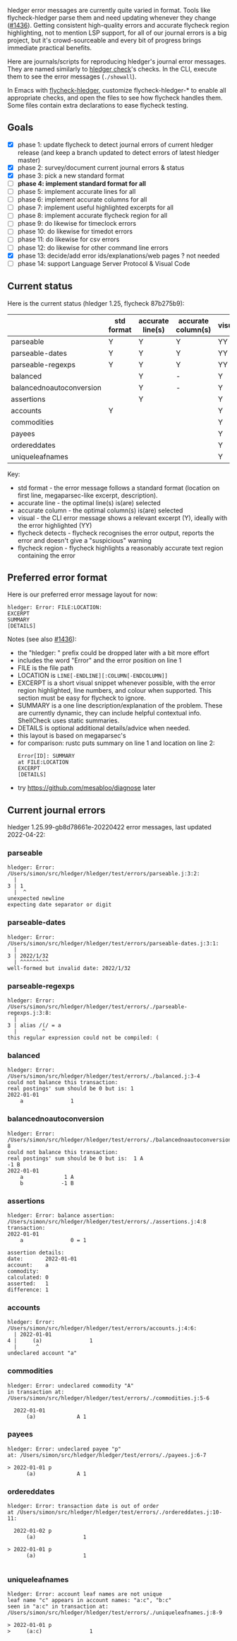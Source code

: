 hledger error messages are currently quite varied in format.
Tools like flycheck-hledger parse them and need updating
whenever they change ([#1436][]).
Getting consistent high-quality errors and accurate flycheck region
highlighting, not to mention LSP support, for all of our journal
errors is a big project, but it's crowd-sourceable and every bit of
progress brings immediate practical benefits.

Here are journals/scripts for reproducing hledger's journal error messages.
They are named similarly to [hledger check][]'s checks.
In the CLI, execute them to see the error messages (`./showall`).

In Emacs with [flycheck-hledger][],
customize flycheck-hledger-* to enable all appropriate checks,
and open the files to see how flycheck handles them.
Some files contain extra declarations to ease flycheck testing.

[hledger check]:    https://hledger.org/hledger.html#check
[flycheck-hledger]: https://github.com/DamienCassou/flycheck-hledger
[flycheck-hledger-10]: https://github.com/DamienCassou/flycheck-hledger/pull/10
[#1436]:            https://github.com/simonmichael/hledger/issues/1436

## Goals

- [x] phase 1: update flycheck to detect journal errors of current hledger release (and keep a branch updated to detect errors of latest hledger master)
- [x] phase 2: survey/document current journal errors & status
- [x] phase 3: pick a new standard format
- [ ] **phase 4: implement standard format for all**
- [ ] phase 5: implement accurate lines for all
- [ ] phase 6: implement accurate columns for all
- [ ] phase 7: implement useful highlighted excerpts for all
- [ ] phase 8: implement accurate flycheck region for all
- [ ] phase 9: do likewise for timeclock errors
- [ ] phase 10: do likewise for timedot errors
- [ ] phase 11: do likewise for csv errors
- [ ] phase 12: do likewise for other command line errors
- [x] phase 13: decide/add error ids/explanations/web pages ? not needed
- [ ] phase 14: support Language Server Protocol & Visual Code

## Current status

Here is the current status
(hledger 1.25, flycheck 87b275b9):

|                          | std format | accurate line(s) | accurate column(s) | visual | flycheck detects | flycheck region |
|--------------------------|------------|------------------|--------------------|--------|------------------|-----------------|
| parseable                | Y          | Y                | Y                  | YY     | Y                | Y               |
| parseable-dates          | Y          | Y                | Y                  | YY     | Y                | Y               |
| parseable-regexps        | Y          | Y                | Y                  | YY     | Y                | Y               |
| balanced                 |            | Y                | -                  | Y      | Y                |                 |
| balancednoautoconversion |            | Y                | -                  | Y      | Y                |                 |
| assertions               |            | Y                |                    | Y      | Y                | Y               |
| accounts                 | Y          |                  |                    | Y      | Y                |                 |
| commodities              |            |                  |                    | Y      | Y                |                 |
| payees                   |            |                  |                    | Y      | Y                | Y               |
| ordereddates             |            |                  |                    | Y      | Y                | Y               |
| uniqueleafnames          |            |                  |                    | Y      | Y                |                 |

Key:
- std format - the error message follows a standard format
  (location on first line, megaparsec-like excerpt, description).
- accurate line - the optimal line(s) is(are) selected
- accurate column - the optimal column(s) is(are) selected
- visual - the CLI error message shows a relevant excerpt (Y), ideally with the error highlighted (YY)
- flycheck detects - flycheck recognises the error output, reports the error and doesn't give a "suspicious" warning
- flycheck region - flycheck highlights a reasonably accurate text region containing the error

## Preferred error format

Here is our preferred error message layout for now:
```
hledger: Error: FILE:LOCATION:
EXCERPT
SUMMARY
[DETAILS]
```

Notes (see also [#1436][]):

- the "hledger: " prefix could be dropped later with a bit more effort
- includes the word "Error" and the error position on line 1
- FILE is the file path
- LOCATION is `LINE[-ENDLINE][:COLUMN[-ENDCOLUMN]]`
- EXCERPT is a short visual snippet whenever possible, with the error region highlighted, line numbers, and colour when supported. This section must be easy for flycheck to ignore.
- SUMMARY is a one line description/explanation of the problem. 
  These are currently dynamic, they can include helpful contextual info.
  ShellCheck uses static summaries.
- DETAILS is optional additional details/advice when needed.
- this layout is based on megaparsec's
- for comparison: rustc puts summary on line 1 and location on line 2:
  ```
  Error[ID]: SUMMARY
  at FILE:LOCATION
  EXCERPT
  [DETAILS]
  ```
- try https://github.com/mesabloo/diagnose later

## Current journal errors

<!-- to update: erase the below then C-u M-! ./showall -->
hledger 1.25.99-gb8d78661e-20220422 error messages, last updated 2022-04-22:

### parseable
```
hledger: Error: /Users/simon/src/hledger/hledger/test/errors/parseable.j:3:2:
  |
3 | 1
  |  ^
unexpected newline
expecting date separator or digit

```

### parseable-dates
```
hledger: Error: /Users/simon/src/hledger/hledger/test/errors/parseable-dates.j:3:1:
  |
3 | 2022/1/32
  | ^^^^^^^^^
well-formed but invalid date: 2022/1/32

```

### parseable-regexps
```
hledger: Error: /Users/simon/src/hledger/hledger/test/errors/./parseable-regexps.j:3:8:
  |
3 | alias /(/ = a
  |        ^
this regular expression could not be compiled: (

```

### balanced
```
hledger: Error: /Users/simon/src/hledger/hledger/test/errors/./balanced.j:3-4
could not balance this transaction:
real postings' sum should be 0 but is: 1
2022-01-01
    a               1

```

### balancednoautoconversion
```
hledger: Error: /Users/simon/src/hledger/hledger/test/errors/./balancednoautoconversion.j:6-8
could not balance this transaction:
real postings' sum should be 0 but is:  1 A
-1 B
2022-01-01
    a             1 A
    b            -1 B

```

### assertions
```
hledger: Error: balance assertion: /Users/simon/src/hledger/hledger/test/errors/./assertions.j:4:8
transaction:
2022-01-01
    a               0 = 1

assertion details:
date:       2022-01-01
account:    a
commodity:  
calculated: 0
asserted:   1
difference: 1

```

### accounts
```
hledger: Error: /Users/simon/src/hledger/hledger/test/errors/accounts.j:4:6:
  | 2022-01-01
4 |     (a)               1
  |      ^
undeclared account "a"

```

### commodities
```
hledger: Error: undeclared commodity "A"
in transaction at: /Users/simon/src/hledger/hledger/test/errors/./commodities.j:5-6

  2022-01-01
      (a)             A 1

```

### payees
```
hledger: Error: undeclared payee "p"
at: /Users/simon/src/hledger/hledger/test/errors/./payees.j:6-7

> 2022-01-01 p
      (a)             A 1

```

### ordereddates
```
hledger: Error: transaction date is out of order
at /Users/simon/src/hledger/hledger/test/errors/./ordereddates.j:10-11:

  2022-01-02 p
      (a)               1
  
> 2022-01-01 p
      (a)               1
  

```

### uniqueleafnames
```
hledger: Error: account leaf names are not unique
leaf name "c" appears in account names: "a:c", "b:c"
seen in "a:c" in transaction at: /Users/simon/src/hledger/hledger/test/errors/./uniqueleafnames.j:8-9

> 2022-01-01 p
>     (a:c)               1

```
